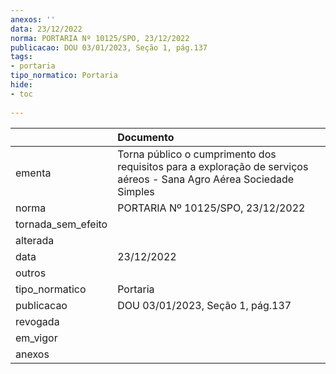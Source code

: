 ```yaml
---
anexos: ''
data: 23/12/2022
norma: PORTARIA Nº 10125/SPO, 23/12/2022
publicacao: DOU 03/01/2023, Seção 1, pág.137
tags:
- portaria
tipo_normatico: Portaria
hide: 
- toc 
 
---
```


|                    | Documento                                                                                                           |
|:-------------------|:--------------------------------------------------------------------------------------------------------------------|
| ementa             | Torna público o cumprimento dos requisitos para a exploração de serviços aéreos - Sana Agro Aérea Sociedade Simples |
| norma              | PORTARIA Nº 10125/SPO, 23/12/2022                                                                                   |
| tornada_sem_efeito |                                                                                                                     |
| alterada           |                                                                                                                     |
| data               | 23/12/2022                                                                                                          |
| outros             |                                                                                                                     |
| tipo_normatico     | Portaria                                                                                                            |
| publicacao         | DOU 03/01/2023, Seção 1, pág.137                                                                                    |
| revogada           |                                                                                                                     |
| em_vigor           |                                                                                                                     |
| anexos             |                                                                                                                     |